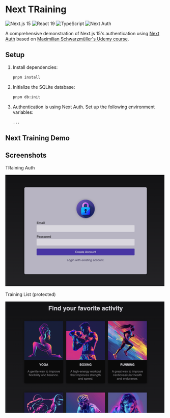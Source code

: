 # Next TRaining

![Next.js 15](https://img.shields.io/badge/-Next.js%2015-000000?style=flat-square&logo=next.js)
![React 19](https://img.shields.io/badge/-React%2019-61DAFB?style=flat-square&logo=react&logoColor=black)
![TypeScript](https://img.shields.io/badge/-TypeScript-3178C6?style=flat-square&logo=typescript&logoColor=white)
![Next Auth](https://img.shields.io/badge/-Next%20Auth-000000?style=flat-square&logo=next.js&logoColor=white)

A comprehensive demonstration of Next.js 15's authentication using [Next Auth](https://next-auth.js.org/) based on [Maximilian Schwarzmüller's Udemy course](https://www.udemy.com/course/react-the-complete-guide-incl-redux).

## Setup

1. Install dependencies:

   ```bash
   pnpm install
   ```

2. Initialize the SQLite database:
   ```bash
   pnpm db:init
   ```

3. Authentication is using Next Auth. Set up the following environment variables:

   ```bash
   ...
   ```

## Next Training Demo

## Screenshots

TRaining Auth

<img src="public/readme/next-training-auth.png" width="500" alt="Next Training Auth" />

Training List (protected)

<img src="public/readme/next-training-list.png" width="500" alt="Next Training list" />